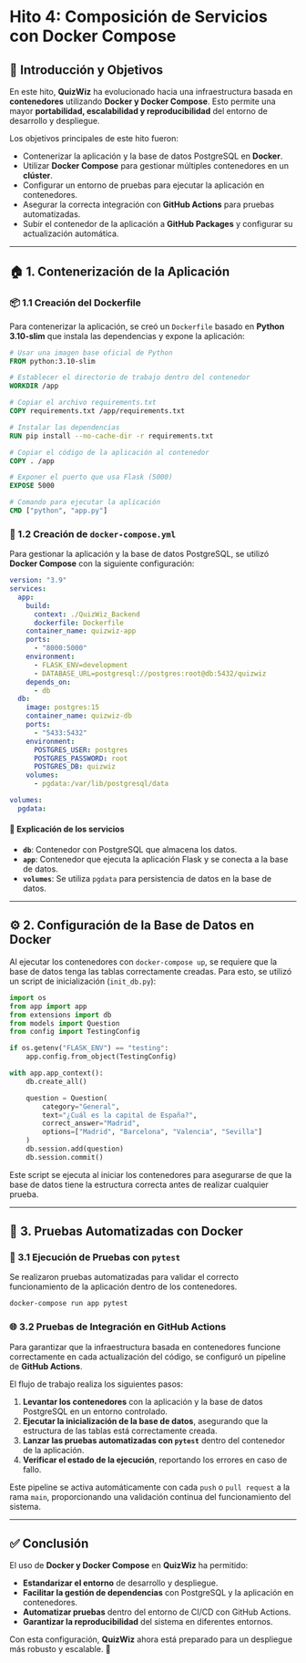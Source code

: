 # Hito 4: Composición de Servicios con Docker Compose

## 🎯 Introducción y Objetivos

En este hito, **QuizWiz** ha evolucionado hacia una infraestructura basada en **contenedores** utilizando **Docker y Docker Compose**. Esto permite una mayor **portabilidad, escalabilidad y reproducibilidad** del entorno de desarrollo y despliegue.

Los objetivos principales de este hito fueron:

- Contenerizar la aplicación y la base de datos PostgreSQL en **Docker**.
- Utilizar **Docker Compose** para gestionar múltiples contenedores en un **clúster**.
- Configurar un entorno de pruebas para ejecutar la aplicación en contenedores.
- Asegurar la correcta integración con **GitHub Actions** para pruebas automatizadas.
- Subir el contenedor de la aplicación a **GitHub Packages** y configurar su actualización automática.

---

## 🏠 1. Contenerización de la Aplicación

### 📦 1.1 Creación del Dockerfile

Para contenerizar la aplicación, se creó un `Dockerfile` basado en **Python 3.10-slim** que instala las dependencias y expone la aplicación:

```dockerfile
# Usar una imagen base oficial de Python
FROM python:3.10-slim

# Establecer el directorio de trabajo dentro del contenedor
WORKDIR /app

# Copiar el archivo requirements.txt
COPY requirements.txt /app/requirements.txt

# Instalar las dependencias
RUN pip install --no-cache-dir -r requirements.txt

# Copiar el código de la aplicación al contenedor
COPY . /app

# Exponer el puerto que usa Flask (5000)
EXPOSE 5000

# Comando para ejecutar la aplicación
CMD ["python", "app.py"]
```

### 🔗 1.2 Creación de `docker-compose.yml`

Para gestionar la aplicación y la base de datos PostgreSQL, se utilizó **Docker Compose** con la siguiente configuración:

```yaml
version: "3.9"
services:
  app:
    build:
      context: ./QuizWiz_Backend
      dockerfile: Dockerfile
    container_name: quizwiz-app
    ports:
      - "8000:5000"
    environment:
      - FLASK_ENV=development
      - DATABASE_URL=postgresql://postgres:root@db:5432/quizwiz
    depends_on:
      - db
  db:
    image: postgres:15
    container_name: quizwiz-db
    ports:
      - "5433:5432"
    environment:
      POSTGRES_USER: postgres
      POSTGRES_PASSWORD: root
      POSTGRES_DB: quizwiz
    volumes:
      - pgdata:/var/lib/postgresql/data

volumes:
  pgdata:
```

#### 📌 **Explicación de los servicios**
- **`db`**: Contenedor con PostgreSQL que almacena los datos.
- **`app`**: Contenedor que ejecuta la aplicación Flask y se conecta a la base de datos.
- **`volumes`**: Se utiliza `pgdata` para persistencia de datos en la base de datos.

---

## ⚙️ 2. Configuración de la Base de Datos en Docker

Al ejecutar los contenedores con `docker-compose up`, se requiere que la base de datos tenga las tablas correctamente creadas. Para esto, se utilizó un script de inicialización (`init_db.py`):

```python
import os
from app import app
from extensions import db
from models import Question
from config import TestingConfig

if os.getenv("FLASK_ENV") == "testing":
    app.config.from_object(TestingConfig)

with app.app_context():
    db.create_all()

    question = Question(
        category="General",
        text="¿Cuál es la capital de España?",
        correct_answer="Madrid",
        options=["Madrid", "Barcelona", "Valencia", "Sevilla"]
    )
    db.session.add(question)
    db.session.commit()
```

Este script se ejecuta al iniciar los contenedores para asegurarse de que la base de datos tiene la estructura correcta antes de realizar cualquier prueba.

---

## 🤖 3. Pruebas Automatizadas con Docker

### 🔄 3.1 Ejecución de Pruebas con `pytest`

Se realizaron pruebas automatizadas para validar el correcto funcionamiento de la aplicación dentro de los contenedores. 

```bash
docker-compose run app pytest
```

### 🌐 3.2 Pruebas de Integración en GitHub Actions

Para garantizar que la infraestructura basada en contenedores funcione correctamente en cada actualización del código, se configuró un pipeline de **GitHub Actions**. 

El flujo de trabajo realiza los siguientes pasos:
1. **Levantar los contenedores** con la aplicación y la base de datos PostgreSQL en un entorno controlado.
2. **Ejecutar la inicialización de la base de datos**, asegurando que la estructura de las tablas está correctamente creada.
3. **Lanzar las pruebas automatizadas con `pytest`** dentro del contenedor de la aplicación.
4. **Verificar el estado de la ejecución**, reportando los errores en caso de fallo.

Este pipeline se activa automáticamente con cada `push` o `pull request` a la rama `main`, proporcionando una validación continua del funcionamiento del sistema.

---

## ✅ Conclusión

El uso de **Docker y Docker Compose** en **QuizWiz** ha permitido:

- **Estandarizar el entorno** de desarrollo y despliegue.
- **Facilitar la gestión de dependencias** con PostgreSQL y la aplicación en contenedores.
- **Automatizar pruebas** dentro del entorno de CI/CD con GitHub Actions.
- **Garantizar la reproducibilidad** del sistema en diferentes entornos.

Con esta configuración, **QuizWiz** ahora está preparado para un despliegue más robusto y escalable. 🚀
